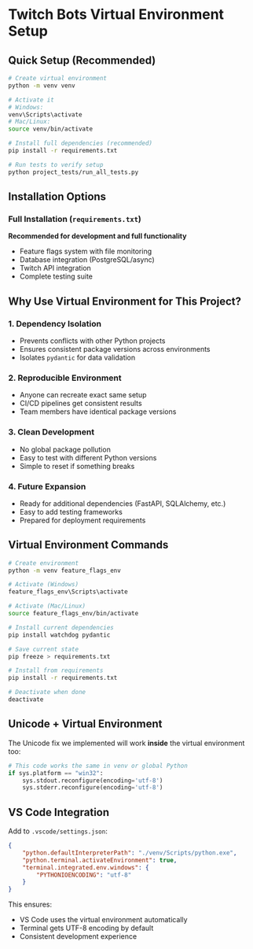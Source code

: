 # Twitch Bots Virtual Environment Setup

## Quick Setup (Recommended)
```bash
# Create virtual environment
python -m venv venv

# Activate it
# Windows:
venv\Scripts\activate
# Mac/Linux:
source venv/bin/activate

# Install full dependencies (recommended)
pip install -r requirements.txt

# Run tests to verify setup
python project_tests/run_all_tests.py
```

## Installation Options

### Full Installation (`requirements.txt`)
**Recommended for development and full functionality**
- Feature flags system with file monitoring
- Database integration (PostgreSQL/async)
- Twitch API integration
- Complete testing suite

## Why Use Virtual Environment for This Project?

### 1. **Dependency Isolation**
- Prevents conflicts with other Python projects
- Ensures consistent package versions across environments
- Isolates `pydantic` for data validation

### 2. **Reproducible Environment**
- Anyone can recreate exact same setup
- CI/CD pipelines get consistent results
- Team members have identical package versions

### 3. **Clean Development**
- No global package pollution
- Easy to test with different Python versions
- Simple to reset if something breaks

### 4. **Future Expansion**
- Ready for additional dependencies (FastAPI, SQLAlchemy, etc.)
- Easy to add testing frameworks
- Prepared for deployment requirements

## Virtual Environment Commands

```bash
# Create environment
python -m venv feature_flags_env

# Activate (Windows)
feature_flags_env\Scripts\activate

# Activate (Mac/Linux)  
source feature_flags_env/bin/activate

# Install current dependencies
pip install watchdog pydantic

# Save current state
pip freeze > requirements.txt

# Install from requirements
pip install -r requirements.txt

# Deactivate when done
deactivate
```

## Unicode + Virtual Environment

The Unicode fix we implemented will work **inside** the virtual environment too:

```python
# This code works the same in venv or global Python
if sys.platform == "win32":
    sys.stdout.reconfigure(encoding='utf-8')
    sys.stderr.reconfigure(encoding='utf-8')
```

## VS Code Integration

Add to `.vscode/settings.json`:
```json
{
    "python.defaultInterpreterPath": "./venv/Scripts/python.exe",
    "python.terminal.activateEnvironment": true,
    "terminal.integrated.env.windows": {
        "PYTHONIOENCODING": "utf-8"
    }
}
```

This ensures:
- VS Code uses the virtual environment automatically
- Terminal gets UTF-8 encoding by default
- Consistent development experience
